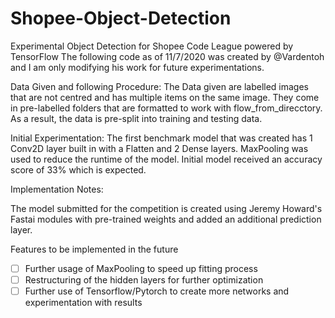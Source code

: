 # Shopee-Object-Detection
Experimental Object Detection for Shopee Code League powered by TensorFlow
The following code as of 11/7/2020 was created by @Vardentoh and I am only modifying his work for future experimentations.

Data Given and following Procedure:
The Data given are labelled images that are not centred and has multiple items on the same image. They come in pre-labelled folders that are formatted to work with flow_from_direcctory. As a result, the data is pre-split into training and testing data.

Initial Experimentation:
The first benchmark model that was created has 1 Conv2D layer built in with a Flatten and 2 Dense layers. MaxPooling was used to reduce the runtime of the model.
Initial model received an accuracy score of 33% which is expected.

Implementation Notes:

The model submitted for the competition is created using Jeremy Howard's Fastai modules with pre-trained weights and added an additional prediction layer.




Features to be implemented in the future

- [ ] Further usage of MaxPooling to speed up fitting process
- [ ] Restructuring of the hidden layers for further optimization
- [ ] Further use of Tensorflow/Pytorch to create more networks and experimentation with results
